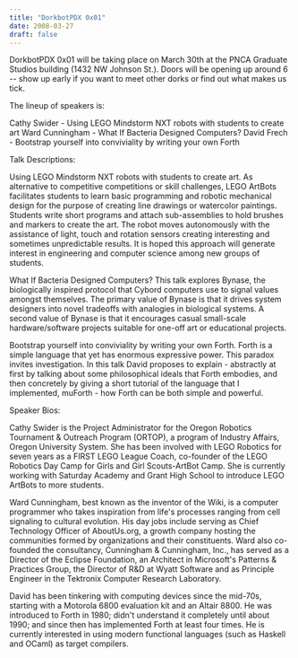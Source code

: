 ```yaml
---
title: "DorkbotPDX 0x01"
date: 2008-03-27
draft: false
---
```

DorkbotPDX 0x01 will be taking place on March 30th at the PNCA Graduate Studios building (1432 NW Johnson St.). Doors will be opening up around 6 -- show up early if you want to meet other dorks or find out what makes us tick.

The lineup of speakers is:

Cathy Swider - Using LEGO Mindstorm NXT robots with students to create art
Ward Cunningham - What If Bacteria Designed Computers?
David Frech - Bootstrap yourself into conviviality by writing your own Forth

Talk Descriptions:

Using LEGO Mindstorm NXT robots with students to create art. As alternative to competitive competitions or skill challenges, LEGO ArtBots facilitates students to learn basic programming and robotic mechanical design for the purpose of creating line drawings or watercolor paintings. Students write short programs and attach sub-assemblies to hold brushes and markers to create the art. The robot moves autonomously with the assistance of light, touch and rotation sensors creating interesting and sometimes unpredictable results. It is hoped this approach will generate interest in engineering and computer science among new groups of students.

What If Bacteria Designed Computers? This talk explores Bynase, the biologically inspired protocol that Cybord computers use to signal values amongst themselves. The primary value of Bynase is that it drives system designers into novel tradeoffs with analogies in biological systems. A second value of Bynase is that it encourages casual small-scale hardware/software projects suitable for one-off art or educational projects.

Bootstrap yourself into conviviality by writing your own Forth. Forth is a simple language that yet has enormous expressive power. This paradox invites investigation. In this talk David proposes to explain - abstractly at first by talking about some philosophical ideals that Forth embodies, and then concretely by giving a short tutorial of the language that I implemented, muForth - how Forth can be both simple and powerful.

Speaker Bios:

Cathy Swider is the Project Administrator for the Oregon Robotics Tournament & Outreach Program (ORTOP), a program of Industry Affairs, Oregon University System. She has been involved with LEGO Robotics for seven years as a FIRST LEGO League Coach, co-founder of the LEGO Robotics Day Camp for Girls and Girl Scouts-ArtBot Camp. She is currently working with Saturday Academy and Grant High School to introduce LEGO ArtBots to more students.

Ward Cunningham, best known as the inventor of the Wiki, is a computer programmer who takes inspiration from life's processes ranging from cell signaling to cultural evolution. His day jobs include serving as Chief Technology Officer of AboutUs.org, a growth company hosting the communities formed by organizations and their constituents. Ward also co-founded the consultancy, Cunningham & Cunningham, Inc., has served as a Director of the Eclipse Foundation, an Architect in Microsoft's Patterns & Practices Group, the Director of R&D at Wyatt Software and as Principle Engineer in the Tektronix Computer Research Laboratory.

David has been tinkering with computing devices since the mid-70s, starting with a Motorola 6800 evaluation kit and an Altair 8800. He was introduced to Forth in 1980; didn't understand it completely until about 1990; and since then has implemented Forth at least four times. He is currently interested in using modern functional languages (such as Haskell and OCaml) as target compilers.
